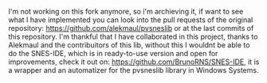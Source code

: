 I'm not working on this fork anymore, so i'm archieving it, if want to see what I have implemented you can look into the pull requests of the original repository: https://github.com/alekmaul/pvsneslib or at the last commits of this repository. I'm thankful that I have collaborated in this project, thanks to Alekmaul and the contribuitors of this lib, without this I wouldnt be able to do the SNES-IDE, which is in ready-to-use version and open for improvements, check it out on: https://github.com/BrunoRNS/SNES-IDE, it is a wrapper and an automatizer for the pvsneslib library in Windows Systems.
